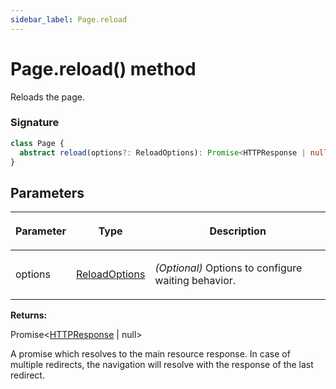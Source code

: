 ```yaml
---
sidebar_label: Page.reload
---
```


# Page.reload() method

Reloads the page.

### Signature

```typescript
class Page {
  abstract reload(options?: ReloadOptions): Promise<HTTPResponse | null>;
}
```

## Parameters

<table><thead><tr><th>

Parameter

</th><th>

Type

</th><th>

Description

</th></tr></thead>
<tbody><tr><td>

options

</td><td>

[ReloadOptions](./puppeteer.reloadoptions.md)

</td><td>

_(Optional)_ Options to configure waiting behavior.

</td></tr>
</tbody></table>

**Returns:**

Promise&lt;[HTTPResponse](./puppeteer.httpresponse.md) \| null&gt;

A promise which resolves to the main resource response. In case of multiple redirects, the navigation will resolve with the response of the last redirect.
